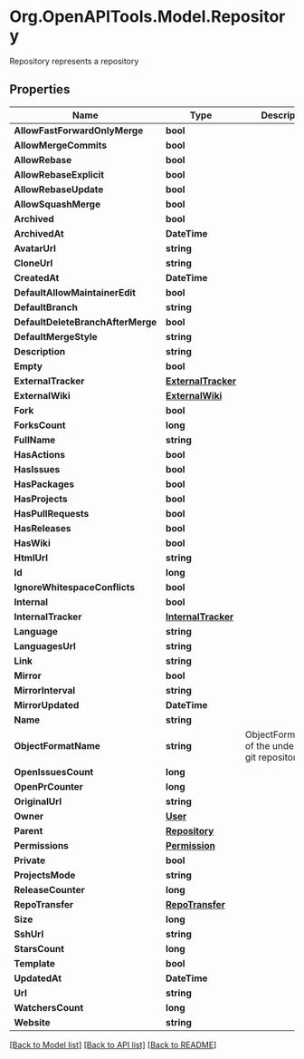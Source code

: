 # Org.OpenAPITools.Model.Repository
Repository represents a repository

## Properties

Name | Type | Description | Notes
------------ | ------------- | ------------- | -------------
**AllowFastForwardOnlyMerge** | **bool** |  | [optional] 
**AllowMergeCommits** | **bool** |  | [optional] 
**AllowRebase** | **bool** |  | [optional] 
**AllowRebaseExplicit** | **bool** |  | [optional] 
**AllowRebaseUpdate** | **bool** |  | [optional] 
**AllowSquashMerge** | **bool** |  | [optional] 
**Archived** | **bool** |  | [optional] 
**ArchivedAt** | **DateTime** |  | [optional] 
**AvatarUrl** | **string** |  | [optional] 
**CloneUrl** | **string** |  | [optional] 
**CreatedAt** | **DateTime** |  | [optional] 
**DefaultAllowMaintainerEdit** | **bool** |  | [optional] 
**DefaultBranch** | **string** |  | [optional] 
**DefaultDeleteBranchAfterMerge** | **bool** |  | [optional] 
**DefaultMergeStyle** | **string** |  | [optional] 
**Description** | **string** |  | [optional] 
**Empty** | **bool** |  | [optional] 
**ExternalTracker** | [**ExternalTracker**](ExternalTracker.md) |  | [optional] 
**ExternalWiki** | [**ExternalWiki**](ExternalWiki.md) |  | [optional] 
**Fork** | **bool** |  | [optional] 
**ForksCount** | **long** |  | [optional] 
**FullName** | **string** |  | [optional] 
**HasActions** | **bool** |  | [optional] 
**HasIssues** | **bool** |  | [optional] 
**HasPackages** | **bool** |  | [optional] 
**HasProjects** | **bool** |  | [optional] 
**HasPullRequests** | **bool** |  | [optional] 
**HasReleases** | **bool** |  | [optional] 
**HasWiki** | **bool** |  | [optional] 
**HtmlUrl** | **string** |  | [optional] 
**Id** | **long** |  | [optional] 
**IgnoreWhitespaceConflicts** | **bool** |  | [optional] 
**Internal** | **bool** |  | [optional] 
**InternalTracker** | [**InternalTracker**](InternalTracker.md) |  | [optional] 
**Language** | **string** |  | [optional] 
**LanguagesUrl** | **string** |  | [optional] 
**Link** | **string** |  | [optional] 
**Mirror** | **bool** |  | [optional] 
**MirrorInterval** | **string** |  | [optional] 
**MirrorUpdated** | **DateTime** |  | [optional] 
**Name** | **string** |  | [optional] 
**ObjectFormatName** | **string** | ObjectFormatName of the underlying git repository | [optional] 
**OpenIssuesCount** | **long** |  | [optional] 
**OpenPrCounter** | **long** |  | [optional] 
**OriginalUrl** | **string** |  | [optional] 
**Owner** | [**User**](User.md) |  | [optional] 
**Parent** | [**Repository**](Repository.md) |  | [optional] 
**Permissions** | [**Permission**](Permission.md) |  | [optional] 
**Private** | **bool** |  | [optional] 
**ProjectsMode** | **string** |  | [optional] 
**ReleaseCounter** | **long** |  | [optional] 
**RepoTransfer** | [**RepoTransfer**](RepoTransfer.md) |  | [optional] 
**Size** | **long** |  | [optional] 
**SshUrl** | **string** |  | [optional] 
**StarsCount** | **long** |  | [optional] 
**Template** | **bool** |  | [optional] 
**UpdatedAt** | **DateTime** |  | [optional] 
**Url** | **string** |  | [optional] 
**WatchersCount** | **long** |  | [optional] 
**Website** | **string** |  | [optional] 

[[Back to Model list]](../README.md#documentation-for-models) [[Back to API list]](../README.md#documentation-for-api-endpoints) [[Back to README]](../README.md)

